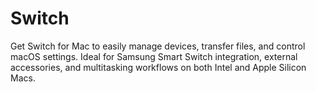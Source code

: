# Switch
Get Switch for Mac to easily manage devices, transfer files, and control macOS settings. Ideal for Samsung Smart Switch integration, external accessories, and multitasking workflows on both Intel and Apple Silicon Macs.
